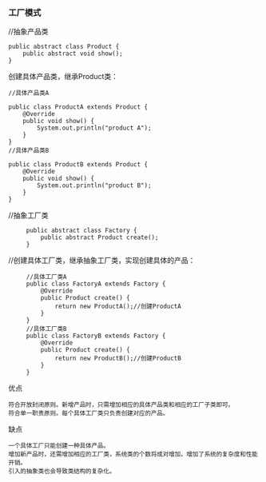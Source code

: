 ### 工厂模式


//抽象产品类

    public abstract class Product {
        public abstract void show();
    }

 创建具体产品类，继承Product类：

    //具体产品类A 
    
    public class ProductA extends Product {
        @Override
        public void show() {
            System.out.println("product A");
        }
    }
    //具体产品类B
    
    public class ProductB extends Product {
        @Override
        public void show() {
            System.out.println("product B");
        }
    }


 //抽象工厂类
 
         public abstract class Factory {
             public abstract Product create();
         }
 
 //创建具体工厂类，继承抽象工厂类，实现创建具体的产品：
 
         //具体工厂类A
         public class FactoryA extends Factory {
             @Override
             public Product create() {
                 return new ProductA();//创建ProductA
             }
         }
         //具体工厂类B
         public class FactoryB extends Factory {
             @Override
             public Product create() {
                 return new ProductB();//创建ProductB
             }
         }

优点
    
    符合开放封闭原则。新增产品时，只需增加相应的具体产品类和相应的工厂子类即可。
    符合单一职责原则。每个具体工厂类只负责创建对应的产品。

缺点

    一个具体工厂只能创建一种具体产品。
    增加新产品时，还需增加相应的工厂类，系统类的个数将成对增加，增加了系统的复杂度和性能开销。
    引入的抽象类也会导致类结构的复杂化。
